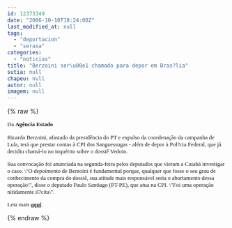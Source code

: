 ```yaml
---
id: 12373349
date: "2006-10-10T18:24:00Z"
last_modified_at: null
tags:
  - "deportacion"
  - "serasa"
categories:
  - "noticias"
title: "Berzoini ser\u00e1 chamado para depor em Bras?lia"
sutia: null
chapeu: null
autor: null
imagem: null
---
```

{% raw %}
<p><P><FONT face=Verdana size=2>Da <STRONG>Agência Estado</STRONG></P></p>
<p><P>Ricardo Berzoini, afastado da presidência do PT e expulso da coordenação da campanha de Lula, terá que prestar contas à CPI dos Sanguessugas - além de depor à Pol?cia Federal, que já decidiu chamá-lo no inquérito sobre o dossiê Vedoin. </P></p>
<p><P>Sua convocação foi anunciada na segunda-feira pelos deputados que vieram a Cuiabá investigar o caso. \"O depoimento de Berzoini é fundamental porque, qualquer que fosse o seu grau de conhecimento da compra do dossiê, sua atitude mais responsável seria o abortamento dessa operação\", disse o deputado Paulo Santiago (PT-PE), que atua na CPI. \"Foi uma operação nitidamente il?cita\".</P></p>
<p><P>Leia mais <A href=\"https://www.estadao.com.br/ultimas/nacional/eleicoes2006/noticias/2006/out/10/238.htm\" target=_blank><EM><STRONG>aqui</STRONG></EM></A>. </P></FONT> </p>
{% endraw %}